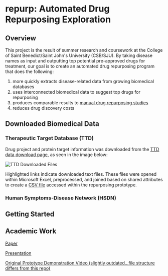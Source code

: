 # repurp: Automated Drug Repurposing Exploration
## Overview
This project is the result of summer research and coursework at the College of Saint Benedict/Saint John's University (CSB/SJU).  By taking disease names as input and outputting top potential pre-approved drugs for treatment, our goal is to create an automated drug repurposing program that does the following:
1. more quickly extracts disease-related data from growing biomedical databases
2. uses interconnected biomedical data to suggest top drugs for repurposing
3. produces comparable results to [manual drug repurposing studies](./KeyResources/Zhang_OmicsDataMining) 
4. reduces drug discovery costs
## Downloaded Biomedical Data
### Therapeutic Target Database (TTD)
Drug project and protein target information was downloaded from the [TTD data download page](http://bidd.nus.edu.sg/BIDD-Databases/TTD/TTD_Download.asp), as seen in the image below:

![TTD Downloaded Files](https://cloud.githubusercontent.com/assets/19999194/26797053/3a4b79be-49f1-11e7-8a77-680d9b488521.PNG)

Highlighted links indicate downloaded text files.  These files were opened within Microsoft Excel, preprocessed, and joined based on shared attributes to create a [CSV file](./input/TTDdata7.csv) accessed within the repurposing prototype.
### Human Symptoms-Disease Network (HSDN)

## Getting Started

## Academic Work
[Paper](Paper/Lehrer_SOTF.pdf)

[Presentation](https://docs.google.com/presentation/d/1cVauG0fB8b0WDdLQA0-m_aDHLD72X3S9NsO3HkGydaQ/edit?usp=sharing)

[Original Prototype Demonstration Video (slightly outdated...file structure differs from this repo)](https://www.youtube.com/watch?v=CcGqaZKLo1s)
